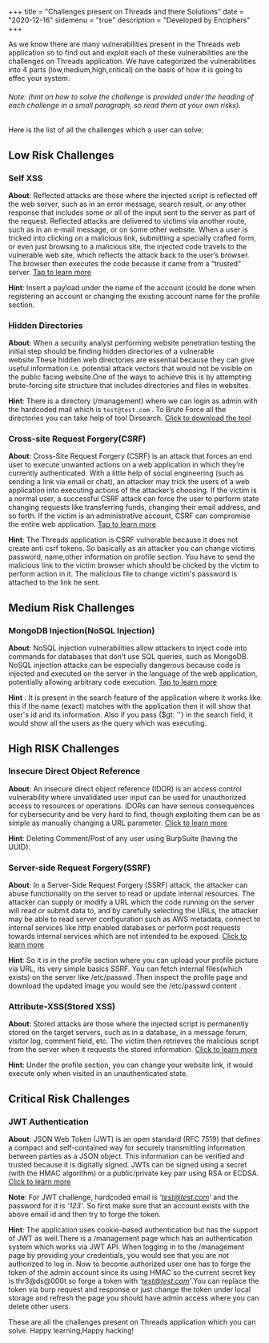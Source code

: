 +++
title = "Challenges present on Threads and there Solutions"
date = "2020-12-16"
sidemenu = "true"
description = "Developed by Enciphers"
+++

As we know there are many vulnerabilities present in the Threads web application so to find out and exploit each of  these vulnerabilities are the challenges on Threads application. We have categorized the vulnerabilities into 4 parts (low,medium,high,critical) on the basis of how it is going to effec your system.
###### Note: (hint on how to solve the challenge is  provided under the heading of each challenge in a small paragraph, so read them at your own risks).   
Here is the list of all the challenges which a user can solve:

## Low Risk Challenges

### Self XSS

**About**: Reflected attacks are those where the injected script is reflected off the web server, such as in an error message, search result, or any other response that includes some or all of the input sent to the server as part of the request. Reflected attacks are delivered to victims via another route, such as in an e-mail message, or on some other website. When a user is tricked into clicking on a malicious link, submitting a specially crafted form, or even just browsing to a malicious site, the injected code travels to the vulnerable web site, which reflects the attack back to the user’s browser. The browser then executes the code because it came from a “trusted” server.  [Tap to learn more](https://portswigger.net/web-security/cross-site-scripting/reflected) 

**Hint**:  Insert a payload under the name of the account (could be done when registering an account or changing the existing account name for the profile section.


### Hidden Directories

**About**: When a security analyst performing website penetration testing the initial step should be finding hidden directories of a vulnerable website.These hidden web directories are essential because they can give useful information i.e. potential attack vectors that would not be visible on the public facing website.One of the ways to achieve this is by attempting brute-forcing site structure that includes directories and files in websites. 

**Hint**: There is a directory (/management) where we can login as admin with the hardcoded mail which is `test@test.com` . To Brute Force all the directories you can take help of tool Dirsearch. [Click to download the tool](https://github.com/maurosoria/dirsearch)

### Cross-site Request Forgery(CSRF)

**About**: Cross-Site Request Forgery (CSRF) is an attack that forces an end user to execute unwanted actions on a web application in which they’re currently authenticated. With a little help of social engineering (such as sending a link via email or chat), an attacker may trick the users of a web application into executing actions of the attacker’s choosing. If the victim is a normal user, a successful CSRF attack can force the user to perform state changing requests like transferring funds, changing their email address, and so forth. If the victim is an administrative account, CSRF can compromise the entire web application. [Tap to learn more](https://owasp.org/www-community/attacks/csrf)

**Hint**: The Threads application is CSRF vulnerable because it does not create anti csrf tokens. So basically as an attacker you can change victims password, name,other information on profile section. You have to send the malicious link to the victim browser  which should be clicked by  the victim to perform action in it. The malicious file to change victim's password is  attached to the link he sent. 


## Medium Risk Challenges

### MongoDB Injection(NoSQL Injection)

**About**: NoSQL injection vulnerabilities allow attackers to inject code into commands for databases that don’t use SQL queries, such as MongoDB. NoSQL injection attacks can be especially dangerous because code is injected and executed on the server in the language of the web application, potentially allowing arbitrary code execution. [Tap to learn more](https://www.netsparker.com/blog/web-security/what-is-nosql-injection/)

**Hint** : It is present in the search feature of the application where it works like this if the name (exact) matches with the application then it will show that user's id and its information. Also if you pass {$gt: ''}  in the search field, it would show all the users as the query which was executing.


## High RISK Challenges

### Insecure Direct Object Reference

**About**: An insecure direct object reference (IDOR) is an access control vulnerability where unvalidated user input can be used for unauthorized access to resources or operations. IDORs can have serious consequences for cybersecurity and be very hard to find, though exploiting them can be as simple as manually changing a URL parameter. [Click to learn more](https://portswigger.net/web-security/access-control/idor)

**Hint**:  Deleting Comment/Post of any user using BurpSuite (having the UUID).

### Server-side Request Forgery(SSRF)

**About**: In a Server-Side Request Forgery (SSRF) attack, the attacker can abuse functionality on the server to read or update internal resources. The attacker can supply or modify a URL which the code running on the server will read or submit data to, and by carefully selecting the URLs, the attacker may be able to read server configuration such as AWS metadata, connect to internal services like http enabled databases or perform post requests towards internal services which are not intended to be exposed. [Click to learn more](https://owasp.org/www-community/attacks/Server_Side_Request_Forgery)

**Hint**: So it is in  the profile section where you can upload your profile picture via URL, its very simple basics SSRF. You can fetch internal files(which exists) on the server like /etc/passwd .Then inspect the profile page and download the updated image you would see the /etc/passwd content .

### Attribute-XSS(Stored XSS)

**About**: Stored attacks are those where the injected script is permanently stored on the target servers, such as in a database, in a message forum, visitor log, comment field, etc. The victim then retrieves the malicious script from the server when it requests the stored information. [Click to learn more](https://portswigger.net/web-security/cross-site-scripting/stored) 

**Hint**:  Under the profile section, you can change your website link, it would execute only when visited in an unauthenticated state.


## Critical Risk Challenges  

### JWT Authentication

**About**: JSON Web Token (JWT) is an open standard (RFC 7519) that defines a compact and self-contained way for securely transmitting information between parties as a JSON object. This information can be verified and trusted because it is digitally signed. JWTs can be signed using a secret (with the HMAC algorithm) or a public/private key pair using RSA or ECDSA. [Click to learn more](https://jwt.io/introduction/)

**Note**:  For JWT challenge, hardcoded email is *‘test@test.com’* and the password for it is *‘123’*. So first make sure that an account exists with the above email id and then try to forge the token.

**Hint**:  The application uses cookie-based authentication but has the support of JWT as well.There is a /management page which has an authentication system which works via JWT API. When logging in to the /management page by providing your credentials, you would see that you are not authorized to log in. Now to become authorized user one has to forge the token of the admin account since its using HMAC so the current secret key is thr3@ds@000t so forge a token with *‘test@test.com’*.You can replace the token via burp request and response or just change the token under local storage and refresh the page you should have admin access where you can delete other users.

These are all the challenges present on Threads application which you can solve.
Happy learning,Happy hacking!
 

